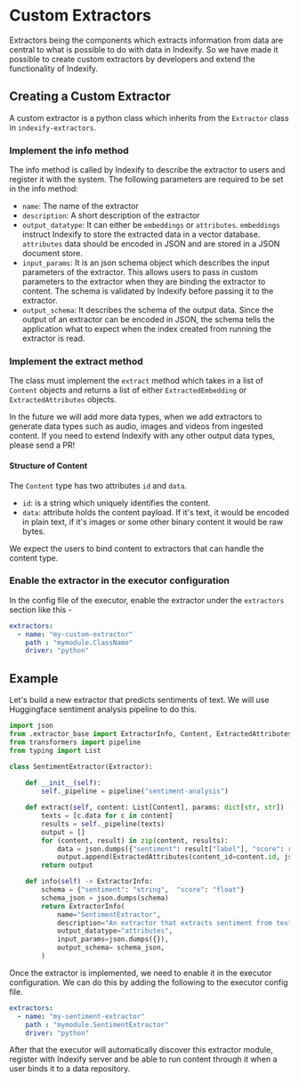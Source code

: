 # Custom Extractors

Extractors being the components which extracts information from data are central to what is possible to do with data in Indexify. So we have made it possible to create custom extractors by developers and extend the functionality of Indexify.

## Creating a Custom Extractor
A custom extractor is a python class which inherits from the `Extractor` class in `indexify-extractors`. 

### Implement the info method 
The info method is called by Indexify to describe the extractor to users and register it with the system. The following parameters are required to be set in the info method:

- `name`: The name of the extractor
- `description`: A short description of the extractor
- `output_datatype`: It can either be `embeddings` or `attributes`. `embeddings` instruct Indexify to store the extracted data in a vector database. `attributes` data should be encoded in JSON and are stored in a JSON document store.
- `input_params`: It is an json schema object which describes the input parameters of the extractor. This allows users to pass in custom parameters to the extractor when they are binding the extractor to content. The schema is validated by Indexify before passing it to the extractor. 
- `output_schema`: It describes the schema of the output data. Since the output of an extractor can be encoded in JSON, the schema tells the application what to expect when the index created from running the extractor is read.

### Implement the extract method
The class must implement the `extract` method which takes in a  list of `Content` objects and returns a list of either `ExtractedEmbedding` or `ExtractedAttributes` objects. 

In the future we will add more data types, when we add extractors to generate data types such as audio, images and videos from ingested content. If you need to extend Indexify with any other output data types, please send a PR! 

#### Structure of Content
The `Content` type has two attributes `id` and `data`. 

- `id`:  is a string which uniquely identifies the content.
- `data`:  attribute holds the content payload. If it's text, it would be encoded in plain text, if it's images or some other binary content it would be raw bytes. 

We expect the users to bind content to extractors that can handle the content type.

### Enable the extractor in the executor configuration
In the config file of the executor, enable the extractor under the `extractors` section like this -

```yaml
extractors:
  - name: "my-custom-extractor"
    path : "mymodule.ClassName"
    driver: "python"
```


## Example
Let's build a new extractor that predicts sentiments of text. We will use Huggingface sentiment analysis pipeline to do this.

```python
import json
from .extractor_base import ExtractorInfo, Content, ExtractedAttributes, Extractor
from transformers import pipeline
from typing import List

class SentimentExtractor(Extractor):
   
    def __init__(self):
        self._pipeline = pipeline("sentiment-analysis")

    def extract(self, content: List[Content], params: dict[str, str]) -> List[ExtractedAttributes]:
        texts = [c.data for c in content]
        results = self._pipeline(texts)
        output = []
        for (content, result) in zip(content, results):
            data = json.dumps({"sentiment": result["label"], "score": result["score"]})
            output.append(ExtractedAttributes(content_id=content.id, json=data))
        return output

    def info(self) -> ExtractorInfo:
        schema = {"sentiment": "string",  "score": "float"}
        schema_json = json.dumps(schema)
        return ExtractorInfo(
            name="SentimentExtractor",
            description="An extractor that extracts sentiment from text.",
            output_datatype="attributes",
            input_params=json.dumps({}),
            output_schema= schema_json,
        )
```

Once the extractor is implemented, we need to enable it in the executor configuration. We can do this by adding the following to the executor config file.

```yaml
extractors:
  - name: "my-sentiment-extractor"
    path : "mymodule.SentimentExtractor"
    driver: "python"
```

After that the executor will automatically discover this extractor module, register with Indexify server and be able to run content through it when a user binds it to a data repository.